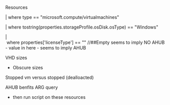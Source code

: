 Resources 

| where type == "microsoft.compute/virtualmachines"

| where tostring(properties.storageProfile.osDisk.osType) == "Windows"

| where properties['licenseType'] == "" //##Empty seems to imply NO AHUB - value in here - seems to imply AHUB

VHD sizes 
- Obscure sizes

Stopped vm versus stopped (dealloacted)

AHUB benfits ARG query
- then run script on these resources